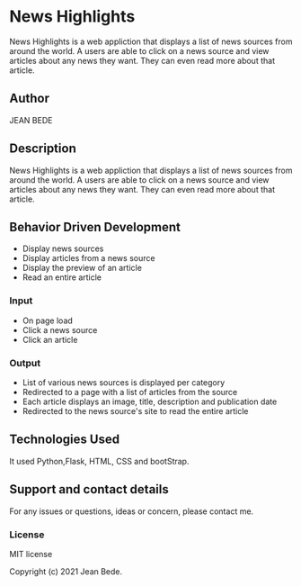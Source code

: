 # News Highlights

News Highlights is a web appliction that displays a list of news sources from around the world. A users are able to click on a news source and view articles about any news they want. They can even read more about that article.

## Author

JEAN BEDE

## Description

News Highlights is a web appliction that displays a list of news sources from around the world. A users are able to click on a news source and view articles about any news they want. They can even read more about that article.

## Behavior Driven Development


* Display news sources
* Display articles from a news source
* Display the preview of an article
* Read an entire article

### Input

* On page load
* Click a news source
* Click an article

### Output

* List of various news sources is displayed per category
* Redirected to a page with a list of articles from the source
* Each article displays an image, title, description and publication date
* Redirected to the news source's site to read the entire article 

## Technologies Used

It used Python,Flask, HTML, CSS and bootStrap.

## Support and contact details

For any issues or questions, ideas or concern, please contact me.

### License

MIT license

Copyright (c) 2021 Jean Bede.
